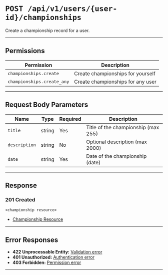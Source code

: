 # `POST /api/v1/users/{user-id}/championships`

Create a championship record for a user.


---

## Permissions
| Permission                  | Description                                 |
|-----------------------------|---------------------------------------------|
| `championships.create`      | Create championships for yourself           |
| `championships.create_any`  | Create championships for any user           |

---

## Request Body Parameters
| Name          | Type    | Required | Description                        |
|---------------|---------|----------|------------------------------------|
| `title`       | string  | Yes      | Title of the championship (max 255)|
| `description` | string  | No       | Optional description (max 2000)    |
| `date`        | string  | Yes      | Date of the championship (date)    |

---

## Response

### 201 Created
```
<championship resource>
```
- [Championship Resource](championship_resource.md)

---

## Error Responses
- **422 Unprocessable Entity:** [Validation error](../../_globals/validation-errors.md)
- **401 Unauthorized:** [Authentication error](../../_globals/authentication-errors.md)
- **403 Forbidden:** [Permission error](../../_globals/permission-errors.md)

---

